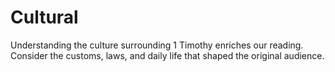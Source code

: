 # Cultural

Understanding the culture surrounding 1 Timothy enriches our reading. Consider the customs, laws, and daily life that shaped the original audience.

